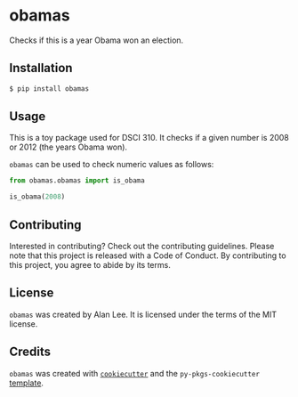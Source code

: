 # obamas

Checks if this is a year Obama won an election.

## Installation

```bash
$ pip install obamas
```

## Usage

This is a toy package used for DSCI 310. It checks if a given number is 2008 or 2012 (the years Obama won).

`obamas` can be used to check numeric values as follows:

```python
from obamas.obamas import is_obama

is_obama(2008)
```

## Contributing

Interested in contributing? Check out the contributing guidelines. Please note that this project is released with a Code of Conduct. By contributing to this project, you agree to abide by its terms.

## License

`obamas` was created by Alan Lee. It is licensed under the terms of the MIT license.

## Credits

`obamas` was created with [`cookiecutter`](https://cookiecutter.readthedocs.io/en/latest/) and the `py-pkgs-cookiecutter` [template](https://github.com/py-pkgs/py-pkgs-cookiecutter).
